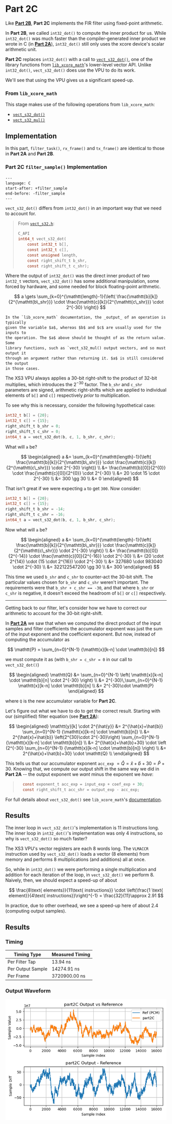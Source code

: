 
# Part 2C

Like [**Part 2B**](stage4.md), **Part 2C** implements the FIR filter
using fixed-point arithmetic. 

In **Part 2B**, we called `int32_dot()` to compute the inner product for us.
While `int32_dot()` was much faster than the compiler-generated inner product we
wrote in C (in [**Part 2A**](part2A.md)), `int32_dot()` still only uses the
xcore device's scalar arithmetic unit.

**Part 2C** replaces `int32_dot()` with a call to
[`vect_s32_dot()`](https://github.com/xmos/lib_xcore_math/blob/v2.1.1/lib_xcore_math/api/xmath/vect/vect_s32.h#L399-L480),
one of the library functions from
[`lib_xcore_math`](https://github.com/xmos/lib_xcore_math)'s lower-level vector
API. Unlike `int32_dot()`, `vect_s32_dot()` does use the VPU to do its work.

We'll see that using the VPU gives us a significant speed-up.

### From `lib_xcore_math`

This stage makes use of the following operations from `lib_xcore_math`:

* [`vect_s32_dot()`](https://github.com/xmos/lib_xcore_math/blob/v2.1.1/lib_xcore_math/api/xmath/vect/vect_s32.h#L399-L480)
* [`vect_s32_mul()`](https://github.com/xmos/lib_xcore_math/blob/v2.1.1/lib_xcore_math/api/xmath/vect/vect_s32.h#L828-L880)

## Implementation

In this part, `filter_task()`, `rx_frame()` and `tx_frame()` are identical to
those in **Part 2A** and **Part 2B**.

### **Part 2C** `filter_sample()` Implementation

```{literalinclude} ../src/part2C/part2C.c
---
language: C
start-after: +filter_sample
end-before: -filter_sample
---
```

`vect_s32_dot()` differs from `int32_dot()` in an important way that we need to
account for.

> From [`vect_s32.h`](TODO):
> ```c
> C_API
> int64_t vect_s32_dot(
>     const int32_t b[],
>     const int32_t c[],
>     const unsigned length,
>     const right_shift_t b_shr,
>     const right_shift_t c_shr);
> ```

Where the output of `int32_dot()` was the direct inner product of two `int32_t`
vectors, `vect_s32_dot()` has some additional manipulation, some forced by
hardware, and some needed for block floating-point arithmetic.

$$
    a \gets \sum_{k=0}^{\mathtt{length}-1}{\left(
        \frac{\mathtt{b}[k]}{2^{\mathtt{b\_shr}}}
        \cdot
        \frac{\mathtt{c}[k]}{2^{\mathtt{c\_shr}}}
        \cdot 2^{-30}
    \right)}
$$

```{note} 
In the `lib_xcore_math` documentation, the _output_ of an operation is typically
given the variable $a$, whereas $b$ and $c$ are usually used for the inputs to
the operation. The $a$ above should be thought of as the return value. Some
library functions, such as `vect_s32_mul() output vectors, and so must output it
through an argument rather than returning it. $a$ is still considered the output
in those cases.
```

The XS3 VPU always applies a 30-bit right-shift to the product of 32-bit
multiplies, which introduces the $2^{-30}$ factor. The `b_shr` and `c_shr`
parameters are signed, arithmetic right-shifts which are applied to individual
elements of `b[]` and `c[]` respectively _prior_ to multiplication. 

To see why this is necessary, consider the following hypothetical case:

```C
int32_t b[] = {20};
int32_t c[] = {15};
right_shift_t b_shr = 0;
right_shift_t c_shr = 0;
int64_t a = vect_s32_dot(b, c, 1, b_shr, c_shr);
```

What will `a` be?

$$
\begin{aligned}
    a &= \sum_{k=0}^{\mathtt{length}-1}{\left(
        \frac{\mathtt{b}[k]}{2^{\mathtt{b\_shr}}}
        \cdot
        \frac{\mathtt{c}[k]}{2^{\mathtt{c\_shr}}}
        \cdot 2^{-30}
    \right)} \\
    &= \frac{\mathtt{b}[0]}{2^{0}}
        \cdot
        \frac{\mathtt{c}[0]}{2^{0}}
        \cdot 2^{-30} \\
    &= 20 \cdot 15 \cdot 2^{-30} \\
    &= 300 \gg 30 \\
    &= 0
\end{aligned}
$$

That isn't great if we were expecting `a` to get `300`. Now consider:

```C
int32_t b[] = {20};
int32_t c[] = {15};
right_shift_t b_shr = -14;
right_shift_t c_shr = -16;
int64_t a = vect_s32_dot(b, c, 1, b_shr, c_shr);
```

Now what will `a` be?

$$
\begin{aligned}
    a &= \sum_{k=0}^{\mathtt{length}-1}{\left(
        \frac{\mathtt{b}[k]}{2^{\mathtt{b\_shr}}}
        \cdot
        \frac{\mathtt{c}[k]}{2^{\mathtt{c\_shr}}}
        \cdot 2^{-30}
    \right)} \\
    &= \frac{\mathtt{b}[0]}{2^{-14}}
        \cdot
        \frac{\mathtt{c}[0]}{2^{-16}}
        \cdot 2^{-30} \\
    &= (20 \cdot 2^{14}) \cdot (15 \cdot 2^{16}) \cdot 2^{-30} \\
    &= 327680 \cdot 983040 \cdot 2^{-30} \\
    &= 322122547200 \gg 30 \\
    &= 300
\end{aligned}
$$

This time we used `b_shr` and `c_shr` to counter-act the 30-bit shift. The
particular values chosen for `b_shr` and `c_shr` weren't important. The
requirements were that `b_shr + c_shr == -30`, and that where `b_shr` or `c_shr`
is negative, it doesn't exceed the headroom of `b[]` or `c[]` respectively.


---

Getting back to our filter, let's consider how we have to correct our arithmetic to account for the 30-bit right-shift.

In [**Part 2A**](part2A.md) we saw that when we computed the direct product of
the input samples and filter coefficients the accumulator exponent was just the
sum of the input exponent and the coefficient exponent. But now, instead of computing the accumulator as

$$
\mathtt{P} =  \sum_{n=0}^{N-1} {\mathtt{x}[k-n] \cdot \mathtt{b}[n]}
$$

we must compute it as (with `b_shr = c_shr = 0` in our call to `vect_s32_dot()`)

$$
\begin{aligned}
\mathtt{Q} 
&= \sum_{n=0}^{N-1} \left( \mathtt{x}[k-n] \cdot \mathtt{b}[n] \cdot 2^{-30} \right) \\
&= 2^{-30}\,\sum_{n=0}^{N-1} \mathtt{x}[k-n] \cdot \mathtt{b}[n] \\
&= 2^{-30}\cdot \mathtt{P}
\end{aligned}
$$

where $\mathtt{Q}$ is the new accumulator variable for **Part 2C**.

Let's figure out what we have to do to get the correct result. Starting with our
(simplified) filter equation (see [**Part 2A**](part2A.md)):

$$
\begin{aligned}
\mathtt{y}[k] \cdot 2^{\hat{y}} 
  &= 2^{\hat{x}+\hat{b}} 
  \sum_{n=0}^{N-1} {\mathtt{x}[k-n] \cdot \mathtt{b}[n]}   \\ 
  &= 2^{\hat{x}+\hat{b}} \left(2^{30}\cdot 2^{-30}\right) 
  \sum_{n=0}^{N-1} {\mathtt{x}[k-n] \cdot \mathtt{b}[n]}   \\ 
  &= 2^{\hat{x}+\hat{b}+30} \cdot \left (2^{-30}
  \sum_{n=0}^{N-1} {\mathtt{x}[k-n] \cdot \mathtt{b}[n]} \right)   \\ 
  &= 2^{\hat{x}+\hat{b}+30} \cdot \mathtt{Q}  \\ 
\end{aligned}
$$

This tells us that our accumulator exponent `acc_exp` $=\hat{Q} = \hat{x}+\hat{b}+30 = \hat{P}+30$.  Knowing that, we compute our output shift in the same way we did in **Part 2A** -- the output exponent we _want_ minus the exponent we _have_:

> ```c
>   const exponent_t acc_exp = input_exp + coef_exp + 30;
>   const right_shift_t acc_shr = output_exp - acc_exp;
> ```

For full details about `vect_s32_dot()` see `lib_xcore_math`'s [documentation](https://github.com/xmos/lib_xcore_math/blob/v2.1.1/lib_xcore_math/api/xmath/vect/vect_s32.h#L399-L480).

## Results

The inner loop in `vect_s32_dot()`'s implementation is 11 instructions long. The inner loop in `int32_dot()`'s implementation was only 4 instructions, so why is `vect_s32_dot()` so much faster?

The XS3 VPU's vector registers are each 8 words long. The `VLMACCR` instruction used by `vect_s32_dot()` loads a vector (8 elements) from memory and performs 8 multiplications (and additions) all at once.

So, while in `int32_dot()` we were performing a single multiplication and addition for each iteration of the loop, in `vect_s32_dot()` we perform 8. Naively, then, we should expect a speed-up of about

$$
  \frac{8\text{ elements}}{11\text{ instructions}} \cdot \left(\frac{1 \text{ element}}{4\text{ instructions}}\right)^{-1} = \frac{32}{11}\approx 2.91
$$

In practice, due to other overhead, we see a speed-up here of about $2.4$ (computing output samples).

## Results

### Timing

| Timing Type       | Measured Timing
|-------------------|-----------------------
| Per Filter Tap    | 13.94 ns
| Per Output Sample | 14274.91 ns
| Per Frame         | 3720900.00 ns

### Output Waveform

![**Part 2C** Output](img/part2C.png)